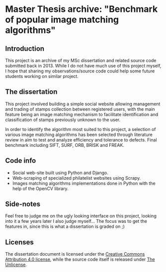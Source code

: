 # Master Thesis archive: "Benchmark of popular image matching algorithms"

## Introduction

This project is an archive of my MSc dissertation and related source code submitted back in 2013.
While I do not have much use of this project myself, I hope that sharing my observations/source code could help some future students working on similar project.


## The dissertation

This project involved building a simple social website allowing management and trading of stamps collection between registered users, with the main feature being an image matching mechanism to facilitate identification and classification of stamps previously unknown to the user.

In order to identify the algorithm most suited to this project, a selection of various image matching algorithms has been selected through literature review in aim to test and analyze efficiency and tolerance to defects. Final benchmark including SIFT, SURF, ORB, BRISK and FREAK.


## Code info

 * Social web-site built using Python and Django.
 * Web-scraping of specialized philatelist websites using Scrapy.
 * Images matching algorithms implementations done in Python with the help of the OpenCV library.


## Side-notes

Feel free to judge me on the ugly looking interface on this project, looking into it a few years later I also judge myself... The focus was to get the features in, since this is what a dissertation is graded on ;)


## Licenses

The dissertation document is licensed under the [Creative Commons Attribution 4.0 license](https://creativecommons.org/licenses/by/4.0/), while the source code itself is released under [The Unlicense](http://unlicense.org/).
